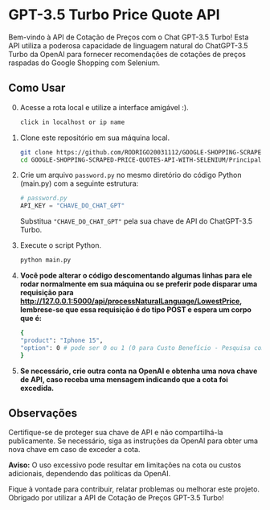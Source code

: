 # GPT-3.5 Turbo Price Quote API

Bem-vindo à API de Cotação de Preços com o Chat GPT-3.5 Turbo! Esta API utiliza a poderosa capacidade de linguagem natural do ChatGPT-3.5 Turbo da OpenAI para fornecer recomendações de cotações de preços raspadas do Google Shopping com Selenium.

## Como Usar

0. Acesse a rota local e utilize a interface amigável :).

   ```bash
   click in localhost or ip name
   ```

1. Clone este repositório em sua máquina local.

   ```bash
   git clone https://github.com/RODRIGO20031112/GOOGLE-SHOPPING-SCRAPED-PRICE-QUOTES-API-WITH-SELENIUM.git
   cd GOOGLE-SHOPPING-SCRAPED-PRICE-QUOTES-API-WITH-SELENIUM/Principal
   ```

2. Crie um arquivo `password.py` no mesmo diretório do código Python (main.py) com a seguinte estrutura:

   ```python
   # password.py
   API_KEY = "CHAVE_DO_CHAT_GPT"
   ```

   Substitua `"CHAVE_DO_CHAT_GPT"` pela sua chave de API do ChatGPT-3.5 Turbo.

3. Execute o script Python.

   ```bash
   python main.py
   ```

4. **Você pode alterar o código descomentando algumas linhas para ele rodar normalmente em sua máquina ou se preferir pode disparar uma requisição para http://127.0.0.1:5000/api/processNaturalLanguage/LowestPrice, lembrese-se que essa requisição é do tipo POST e espera um corpo que é:**

   ```bash
   {
   "product": "Iphone 15",
   "option": 0 # pode ser 0 ou 1 (0 para Custo Benefício - Pesquisa com ChatGPT ou 1 para Menor preço - Método Sort eficiente para ordenação de preços)
   }
   ```

5. **Se necessário, crie outra conta na OpenAI e obtenha uma nova chave de API, caso receba uma mensagem indicando que a cota foi excedida.**

## Observações

Certifique-se de proteger sua chave de API e não compartilhá-la publicamente. Se necessário, siga as instruções da OpenAI para obter uma nova chave em caso de exceder a cota.

**Aviso:** O uso excessivo pode resultar em limitações na cota ou custos adicionais, dependendo das políticas da OpenAI.

Fique à vontade para contribuir, relatar problemas ou melhorar este projeto. Obrigado por utilizar a API de Cotação de Preços GPT-3.5 Turbo!
